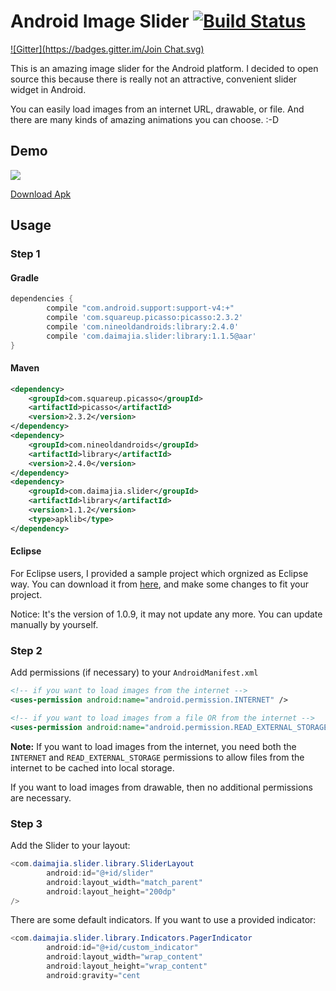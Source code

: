 # Android Image Slider [![Build Status](https://travis-ci.org/daimajia/AndroidImageSlider.svg)](https://travis-ci.org/daimajia/AndroidImageSlider)

[![Gitter](https://badges.gitter.im/Join Chat.svg)](https://gitter.im/daimajia/AndroidImageSlider?utm_source=badge&utm_medium=badge&utm_campaign=pr-badge&utm_content=badge)
 
This is an amazing image slider for the Android platform. I decided to open source this because there is really not an attractive, convenient slider widget in Android.
 
You can easily load images from an internet URL, drawable, or file. And there are many kinds of amazing animations you can choose. :-D
 
## Demo
 
![](http://ww3.sinaimg.cn/mw690/610dc034jw1egzor66ojdg20950fknpe.gif)

[Download Apk](https://github.com/daimajia/AndroidImageSlider/releases/download/v1.0.8/demo-1.0.8.apk)
 
## Usage

### Step 1

#### Gradle

```groovy
dependencies {
    	compile "com.android.support:support-v4:+"
    	compile 'com.squareup.picasso:picasso:2.3.2'
    	compile 'com.nineoldandroids:library:2.4.0'
    	compile 'com.daimajia.slider:library:1.1.5@aar'
}
```


#### Maven

```xml
<dependency>
    <groupId>com.squareup.picasso</groupId>
    <artifactId>picasso</artifactId>
    <version>2.3.2</version>
</dependency>
<dependency>
    <groupId>com.nineoldandroids</groupId>
    <artifactId>library</artifactId>
    <version>2.4.0</version>
</dependency>
<dependency>
    <groupId>com.daimajia.slider</groupId>
    <artifactId>library</artifactId>
    <version>1.1.2</version>
    <type>apklib</type>
</dependency>
```

#### Eclipse

For Eclipse users, I provided a sample project which orgnized as Eclipse way. You can download it from [here](https://github.com/daimajia/AndroidImageSlider/releases/download/v1.0.9/AndroidImageSlider-Eclipse.zip), and make some changes to fit your project.

Notice: It's the version of 1.0.9, it may not update any more. You can update manually by yourself.

### Step 2

Add permissions (if necessary) to your `AndroidManifest.xml`

```xml
<!-- if you want to load images from the internet -->
<uses-permission android:name="android.permission.INTERNET" /> 

<!-- if you want to load images from a file OR from the internet -->
<uses-permission android:name="android.permission.READ_EXTERNAL_STORAGE" />
```

**Note:** If you want to load images from the internet, you need both the `INTERNET` and `READ_EXTERNAL_STORAGE` permissions to allow files from the internet to be cached into local storage.

If you want to load images from drawable, then no additional permissions are necessary.

### Step 3

Add the Slider to your layout:
 
```java
<com.daimajia.slider.library.SliderLayout
        android:id="@+id/slider"
        android:layout_width="match_parent"
        android:layout_height="200dp"
/>
```        
 
There are some default indicators. If you want to use a provided indicator:
 
```java
<com.daimajia.slider.library.Indicators.PagerIndicator
        android:id="@+id/custom_indicator"
        android:layout_width="wrap_content"
        android:layout_height="wrap_content"
        android:gravity="cent